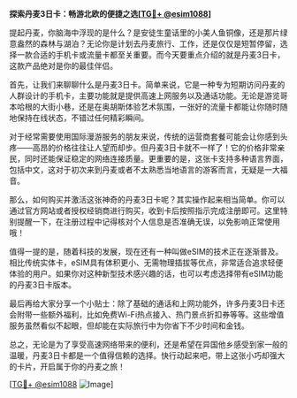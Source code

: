 **探索丹麦3日卡：畅游北欧的便捷之选[[TG💪+ @esim1088](https://t.me/s/esim1088)]**

提起丹麦，你脑海中浮现的是什么？是安徒生童话里的小美人鱼铜像，还是那片绿意盎然的森林与湖泊？无论你是计划去丹麦旅行、工作，还是仅仅是短暂停留，选择一款合适的手机卡或流量卡都至关重要。而今天要重点介绍的就是丹麦3日卡，这款产品绝对是你的最佳伴侣。

首先，让我们来聊聊什么是丹麦3日卡。简单来说，它是一种专为短期访问丹麦的人群设计的手机卡，主要功能就是提供高速上网服务以及通话功能。无论是游览哥本哈根的大街小巷，还是在奥胡斯体验艺术氛围，一张好的流量卡都能让你随时随地保持在线状态，不错过任何精彩瞬间。

对于经常需要使用国际漫游服务的朋友来说，传统的运营商套餐可能会让你感到头疼——高昂的价格往往让人望而却步。但丹麦3日卡就不一样了！它的价格非常亲民，同时还能保证稳定的网络连接质量。更重要的是，这张卡支持多种语言界面，包括中文，这对于初次来到丹麦或者不太熟悉当地语言的游客而言，无疑是一大福音。

那么，如何购买并激活这张神奇的丹麦3日卡呢？其实操作起来相当简单。你可以通过官方网站或者授权经销商进行购买，收到卡后按照指示完成注册即可。这里特别提醒一下，在注册过程中记得核对个人信息是否准确无误，以免影响正常使用哦！

值得一提的是，随着科技的发展，现在还有一种叫做eSIM的技术正在逐渐普及。相比传统实体卡，eSIM具有体积更小、无需物理插拔等优点，非常适合追求轻便体验的用户。如果你对这种新型技术感兴趣的话，也可以考虑选择带有eSIM功能的丹麦3日卡版本。

最后再给大家分享一个小贴士：除了基础的通话和上网功能外，许多丹麦3日卡还会附带一些额外福利，比如免费Wi-Fi热点接入、热门景点折扣券等等。这些增值服务虽然看似不起眼，但却能在实际旅行中为你省下不少时间和金钱。

总之，无论是为了享受高速网络带来的便利，还是希望在异国他乡感受到家一般的温暖，丹麦3日卡都是一个值得信赖的选择。快行动起来吧，带上这张小巧却强大的卡片，开启属于你的丹麦之旅！

[[TG💪+ @esim1088](https://t.me/s/esim1088) ![Image](https://i.postimg.cc/4NQfJmqS/Snipaste-2025-05-13-00-14-12.png)]